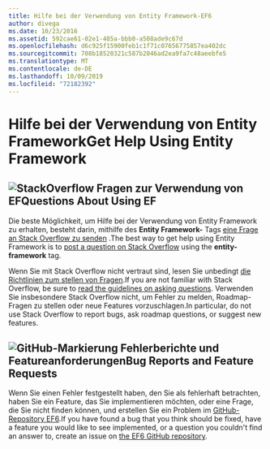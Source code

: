 ```yaml
---
title: Hilfe bei der Verwendung von Entity Framework-EF6
author: divega
ms.date: 10/23/2016
ms.assetid: 592cae61-02e1-485a-bbb0-a508ade9c67d
ms.openlocfilehash: d6c925f15900feb1c1f71c07656775857ea402dc
ms.sourcegitcommit: 708b18520321c587b2046ad2ea9fa7c48aeebfe5
ms.translationtype: MT
ms.contentlocale: de-DE
ms.lasthandoff: 10/09/2019
ms.locfileid: "72182392"
---
```

# <a name="get-help-using-entity-framework"></a><span data-ttu-id="9d221-102">Hilfe bei der Verwendung von Entity Framework</span><span class="sxs-lookup"><span data-stu-id="9d221-102">Get Help Using Entity Framework</span></span>
## <a name="stackoverflowef6mediastackoverflowpng-questions-about-using-ef"></a>![StackOverflow](~/ef6/media/stackoverflow.png) <span data-ttu-id="9d221-104">Fragen zur Verwendung von EF</span><span class="sxs-lookup"><span data-stu-id="9d221-104">Questions About Using EF</span></span>  

<span data-ttu-id="9d221-105">Die beste Möglichkeit, um Hilfe bei der Verwendung von Entity Framework zu erhalten, besteht darin, mithilfe des **Entity Framework-** Tags [eine Frage an Stack Overflow zu senden](https://stackoverflow.com/questions/ask) .</span><span class="sxs-lookup"><span data-stu-id="9d221-105">The best way to get help using Entity Framework is to [post a question on Stack Overflow](https://stackoverflow.com/questions/ask) using the **entity-framework** tag.</span></span>  

<span data-ttu-id="9d221-106">Wenn Sie mit Stack Overflow nicht vertraut sind, lesen Sie unbedingt [die Richtlinien zum stellen von Fragen](https://stackoverflow.com/help/asking).</span><span class="sxs-lookup"><span data-stu-id="9d221-106">If you are not familiar with Stack Overflow, be sure to [read the guidelines on asking questions](https://stackoverflow.com/help/asking).</span></span> <span data-ttu-id="9d221-107">Verwenden Sie insbesondere Stack Overflow nicht, um Fehler zu melden, Roadmap-Fragen zu stellen oder neue Features vorzuschlagen.</span><span class="sxs-lookup"><span data-stu-id="9d221-107">In particular, do not use Stack Overflow to report bugs, ask roadmap questions, or suggest new features.</span></span>  

## <a name="github-markef6mediagithub-mark-32pxpng-bug-reports-and-feature-requests"></a>![GitHub-Markierung](~/ef6/media/github-mark-32px.png) <span data-ttu-id="9d221-109">Fehlerberichte und Featureanforderungen</span><span class="sxs-lookup"><span data-stu-id="9d221-109">Bug Reports and Feature Requests</span></span>  

<span data-ttu-id="9d221-110">Wenn Sie einen Fehler festgestellt haben, den Sie als fehlerhaft betrachten, haben Sie ein Feature, das Sie implementieren möchten, oder eine Frage, die Sie nicht finden können, und erstellen Sie ein Problem im [GitHub-Repository EF6](https://github.com/aspnet/EntityFramework6/issues).</span><span class="sxs-lookup"><span data-stu-id="9d221-110">If you have found a bug that you think should be fixed, have a feature you would like to see implemented, or a question you couldn't find an answer to, create an issue on [the EF6 GitHub repository](https://github.com/aspnet/EntityFramework6/issues).</span></span>
